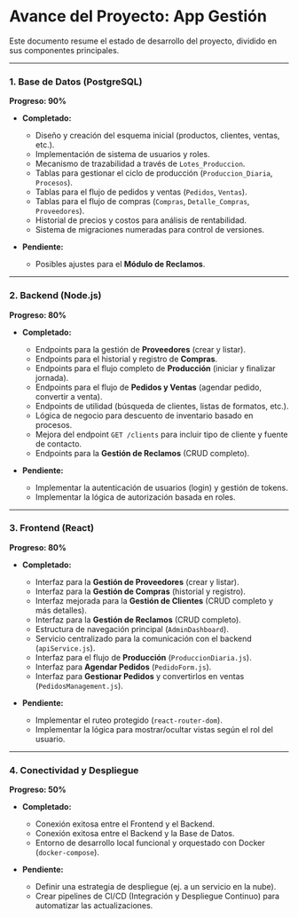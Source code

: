 # Avance del Proyecto: App Gestión

Este documento resume el estado de desarrollo del proyecto, dividido en sus componentes principales.

---

### 1. Base de Datos (PostgreSQL)

**Progreso: 90%**

-   **Completado:**
    -   Diseño y creación del esquema inicial (productos, clientes, ventas, etc.).
    -   Implementación de sistema de usuarios y roles.
    -   Mecanismo de trazabilidad a través de `Lotes_Produccion`.
    -   Tablas para gestionar el ciclo de producción (`Produccion_Diaria`, `Procesos`).
    -   Tablas para el flujo de pedidos y ventas (`Pedidos`, `Ventas`).
    -   Tablas para el flujo de compras (`Compras`, `Detalle_Compras`, `Proveedores`).
    -   Historial de precios y costos para análisis de rentabilidad.
    -   Sistema de migraciones numeradas para control de versiones.

-   **Pendiente:**
    -   Posibles ajustes para el **Módulo de Reclamos**.

---

### 2. Backend (Node.js)

**Progreso: 80%**

-   **Completado:**
    -   Endpoints para la gestión de **Proveedores** (crear y listar).
    -   Endpoints para el historial y registro de **Compras**.
    -   Endpoints para el flujo completo de **Producción** (iniciar y finalizar jornada).
    -   Endpoints para el flujo de **Pedidos y Ventas** (agendar pedido, convertir a venta).
    -   Endpoints de utilidad (búsqueda de clientes, listas de formatos, etc.).
    -   Lógica de negocio para descuento de inventario basado en procesos.
    -   Mejora del endpoint `GET /clients` para incluir tipo de cliente y fuente de contacto.
    -   Endpoints para la **Gestión de Reclamos** (CRUD completo).

-   **Pendiente:**
    -   Implementar la autenticación de usuarios (login) y gestión de tokens.
    -   Implementar la lógica de autorización basada en roles.

---

### 3. Frontend (React)

**Progreso: 80%**

-   **Completado:**
    -   Interfaz para la **Gestión de Proveedores** (crear y listar).
    -   Interfaz para la **Gestión de Compras** (historial y registro).
    -   Interfaz mejorada para la **Gestión de Clientes** (CRUD completo y más detalles).
    -   Interfaz para la **Gestión de Reclamos** (CRUD completo).
    -   Estructura de navegación principal (`AdminDashboard`).
    -   Servicio centralizado para la comunicación con el backend (`apiService.js`).
    -   Interfaz para el flujo de **Producción** (`ProduccionDiaria.js`).
    -   Interfaz para **Agendar Pedidos** (`PedidoForm.js`).
    -   Interfaz para **Gestionar Pedidos** y convertirlos en ventas (`PedidosManagement.js`).

-   **Pendiente:**
    -   Implementar el ruteo protegido (`react-router-dom`).
    -   Implementar la lógica para mostrar/ocultar vistas según el rol del usuario.

---

### 4. Conectividad y Despliegue

**Progreso: 50%**

-   **Completado:**
    -   Conexión exitosa entre el Frontend y el Backend.
    -   Conexión exitosa entre el Backend y la Base de Datos.
    -   Entorno de desarrollo local funcional y orquestado con Docker (`docker-compose`).

-   **Pendiente:**
    -   Definir una estrategia de despliegue (ej. a un servicio en la nube).
    -   Crear pipelines de CI/CD (Integración y Despliegue Continuo) para automatizar las actualizaciones.
